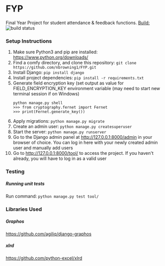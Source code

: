 # FYP
Final Year Project for student attendance & feedback functions.
[Build:](https://travis-ci.org/nbrowning1/FYP) ![build status](https://travis-ci.org/nbrowning1/FYP.svg?branch=master)
### Setup Instructions
1. Make sure Python3 and pip are installed: https://www.python.org/downloads/
2. Find a comfy directory, and clone this repository: `git clone https://github.com/nbrowning1/FYP.git`
3. Install Django: `pip install django`
4. Install project dependencies: `pip install -r requirements.txt`
5. Generate field encryption key (set output as value for FIELD_ENCRYPTION_KEY environment variable (may need to start new terminal session if on Windows)
    ```
    python manage.py shell
    >>> from cryptography.fernet import Fernet
    >>> print(Fernet.generate_key())
    ```
6. Apply migrations: `python manage.py migrate`
7. Create an admin user: `python manage.py createsuperuser`
8. Start the server: `python manage.py runserver`
9. Go to the Django admin panel at http://127.0.0.1:8000/admin in your browser of choice. You can log in here with your newly created admin user and manually add users
10. Go to http://127.0.0.1:8000/tool/ to access the project. If you haven't already, you will have to log in as a valid user

### Testing
##### Running unit tests
Run command: `python manage.py test tool/`

### Libraries Used
##### Graphos
https://github.com/agiliq/django-graphos
##### xlrd
https://github.com/python-excel/xlrd